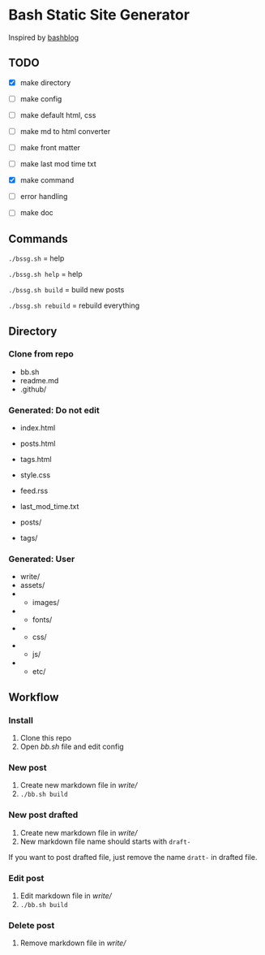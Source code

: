 # Bash Static Site Generator

Inspired by [bashblog](https://github.com/cfenollosa/bashblog)

## TODO

- [x] make directory
- [ ] make config
- [ ] make default html, css
- [ ] make md to html converter
- [ ] make front matter
- [ ] make last mod time txt
- [x] make command
- [ ] error handling
- [ ] make doc


## Commands

`./bssg.sh` = help

`./bssg.sh help` = help

`./bssg.sh build` = build new posts

`./bssg.sh rebuild` = rebuild everything


## Directory

### Clone from repo

- bb.sh
- readme.md
- .github/

### Generated: Do not edit

- index.html
- posts.html
- tags.html
- style.css
- feed.rss
- last_mod_time.txt

- posts/
- tags/

### Generated: User

- write/
- assets/
- - images/
- - fonts/
- - css/
- - js/
- - etc/

## Workflow

### Install

1. Clone this repo
2. Open *bb.sh* file and edit config

### New post

1. Create new markdown file in *write/*
2. `./bb.sh build`

### New post drafted

1. Create new markdown file in *write/*
2. New markdown file name should starts with `draft-`

If you want to post drafted file, just remove the name `dratt-` in drafted file.

### Edit post

1. Edit markdown file in *write/*
2. `./bb.sh build`

### Delete post

1. Remove markdown file in *write/*
